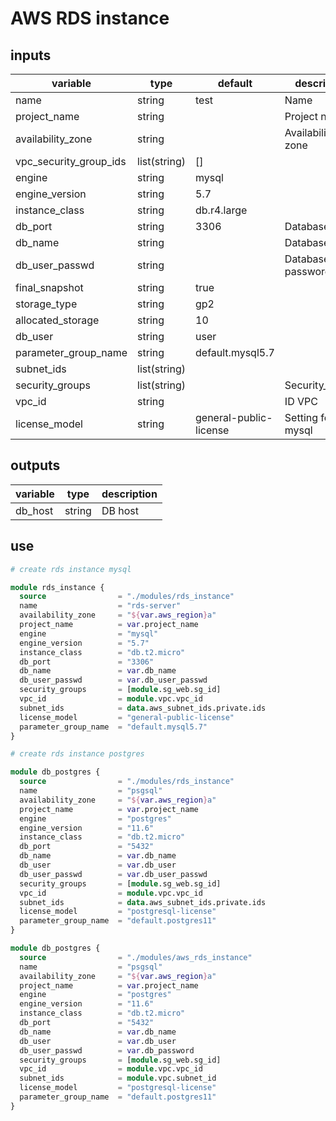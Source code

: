 # AWS RDS instance

## inputs
| variable               | type         | default                | description            |
| ---------------------- | ------------ | ---------------------- | ---------------------- |
| name                   | string       | test                   | Name                   |
| project_name           | string       |                        | Project name           |
| availability_zone      | string       |                        | Availability zone      |
| vpc_security_group_ids | list(string) | []                     |                        |
| engine                 | string       | mysql                  |                        |
| engine_version         | string       | 5.7                    |                        |
| instance_class         | string       | db.r4.large            |                        |
| db_port                | string       | 3306                   | Database port          |
| db_name                | string       |                        | Database name          |
| db_user_passwd         | string       |                        | Database user password |
| final_snapshot         | string       | true                   |                        |
| storage_type           | string       | gp2                    |                        |
| allocated_storage      | string       | 10                     |                        |
| db_user                | string       | user                   |                        |
| parameter_group_name   | string       | default.mysql5.7       |                        |
| subnet_ids             | list(string) |                        |                        |
| security_groups        | list(string) |                        | Security_groups        |
| vpc_id                 | string       |                        | ID VPC                 |
| license_model          | string       | general-public-license | Setting for mysql      |

## outputs
| variable | type   | description |
| -------- | ------ | ----------- |
| db_host  | string | DB host     |

## use
```terraform
# create rds instance mysql

module rds_instance {
  source                = "./modules/rds_instance"
  name                  = "rds-server"
  availability_zone     = "${var.aws_region}a"
  project_name          = var.project_name
  engine                = "mysql"
  engine_version        = "5.7"
  instance_class        = "db.t2.micro"
  db_port               = "3306"
  db_name               = var.db_name
  db_user_passwd        = var.db_user_passwd
  security_groups       = [module.sg_web.sg_id]
  vpc_id                = module.vpc.vpc_id
  subnet_ids            = data.aws_subnet_ids.private.ids
  license_model         = "general-public-license"
  parameter_group_name  = "default.mysql5.7"
}
```

```terraform
# create rds instance postgres

module db_postgres {
  source                = "./modules/rds_instance"
  name                  = "psgsql"
  availability_zone     = "${var.aws_region}a"
  project_name          = var.project_name
  engine                = "postgres"
  engine_version        = "11.6"
  instance_class        = "db.t2.micro"
  db_port               = "5432"
  db_name               = var.db_name
  db_user               = var.db_user
  db_user_passwd        = var.db_user_passwd
  security_groups       = [module.sg_web.sg_id]
  vpc_id                = module.vpc.vpc_id
  subnet_ids            = data.aws_subnet_ids.private.ids
  license_model         = "postgresql-license"
  parameter_group_name  = "default.postgres11"
}
```

```terraform
module db_postgres {
  source                = "./modules/aws_rds_instance"
  name                  = "psgsql"
  availability_zone     = "${var.aws_region}a"
  project_name          = var.project_name
  engine                = "postgres"
  engine_version        = "11.6"
  instance_class        = "db.t2.micro"
  db_port               = "5432"
  db_name               = var.db_name
  db_user               = var.db_user
  db_user_passwd        = var.db_password
  security_groups       = [module.sg_web.sg_id]
  vpc_id                = module.vpc.vpc_id
  subnet_ids            = module.vpc.subnet_id
  license_model         = "postgresql-license"
  parameter_group_name  = "default.postgres11"
}
```
